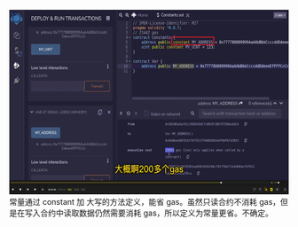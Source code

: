 <img src='./img/2022-05-13-11-13-20.png' height=333px></img>      
常量通过 constant 加 大写的方法定义，能省 gas。虽然只读合约不消耗 gas，但是在写入合约中读取数据仍然需要消耗 gas，所以定义为常量更省。不确定。  
